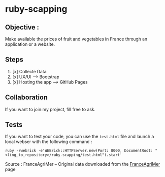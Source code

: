 # ruby-scapping

## Objective :
Make available the prices of fruit and vegetables in France through an application or a website.

## Steps
1. [x] Collecte Data
3. [x] UX/UI --> Bootstrap
4. [x] Hosting the app --> GitHub Pages

## Collaboration
If you want to join my project, fill free to ask.

## Tests
If you want to test your code, you can use the `test.html` file and launch a local webser with the following command :
```
ruby -rwebrick -e'WEBrick::HTTPServer.new(Port: 8000, DocumentRoot: "<ling_to_repository>/ruby-scapping/test.html").start'
```

Source : FranceAgriMer – Original data downloaded from the [FranceAgriMer](https://rnm.franceagrimer.fr/prix?M2503:MARCHE) page
